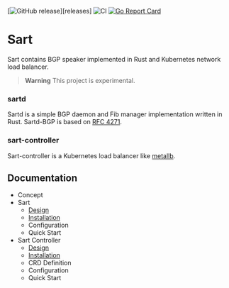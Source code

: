 [![GitHub release](https://img.shields.io/github/release/terassyi/sart.svg?maxAge=60)][releases]
![CI](https://github.com/terassyi/sart/workflows/CI/badge.svg)
[![Go Report Card](https://goreportcard.com/badge/github.com/terassyi/sart/controller)](https://goreportcard.com/report/github.com/terassyi/sart/controller)


# Sart

Sart contains BGP speaker implemented in Rust and Kubernetes network load balancer.

> **Warning**
> This project is experimental.

### sartd

Sartd is a simple BGP daemon and Fib manager implementation written in Rust.
Sartd-BGP is based on [RFC 4271](https://datatracker.ietf.org/doc/html/rfc4271).


### sart-controller

Sart-controller is a Kubernetes load balancer like [metallb](https://github.com/metallb/metallb).

## Documentation

- Concept
- Sart
  - [Design](docs/sartd/design.md)
  - [Installation](docs/sartd/install.md)
  - Configuration
  - Quick Start
- Sart Controller
  - [Design](docs/controller/design.md)
  - [Installation](docs/controller/install.md)
  - CRD Definition
  - Configuration
  - Quick Start
